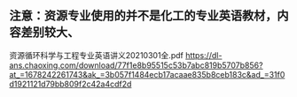 ## 注意：资源专业使用的并不是化工的专业英语教材，内容差别较大、
资源循环科学与工程专业英语讲义20210301全.pdf    https://dl-ans.chaoxing.com/download/77f1e8b95515c53b7abc819b5707b856?at_=1678242261743&ak_=3b057f1484ecb17acaae835b8ceb183c&ad_=31f0d1921121d79bb809f2c42a4cdf2d
